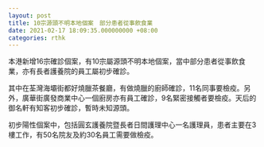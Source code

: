 ```yaml
---
layout: post
title: 10宗源頭不明本地個案　部分患者從事飲食業
date: 2021-02-17 18:09:35.000000000 +08:00
categories: rthk
---
```


本港新增16宗確診個案，有10宗屬源頭不明本地個案，當中部分患者從事飲食業，亦有長者護養院的員工屬初步確診。 

其中在荃灣海壩街都好燒臘茶餐廳，有做燒臘的廚師確診，11名同事要檢疫。另外，廣華街廣發商業中心一個廚房亦有員工確診，9名緊密接觸者要檢疫。天后的御名軒有知客初步確診，暫時未知源頭。

初步陽性個案中，包括圓玄護養院暨長者日間護理中心一名護理員，患者主要在3樓工作，有50名院友及約30名員工需要做檢疫。
